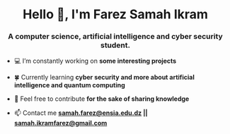 <h1 align="center">Hello 👋, I'm Farez Samah Ikram</h1>
<h3 align="center">A computer science, artificial intelligence and cyber security student.</h3>

- 💻 I’m constantly working on **some interesting projects**

- 🍀 Currently learning **cyber security and more about artificial intelligence and quantum computing**

- 📝 Feel free to contribute **for the sake of sharing knowledge**

- 📫 Contact me **samah.farez@ensia.edu.dz || samah.ikramfarez@gmail.com**


